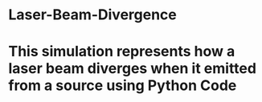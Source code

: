 # Laser-Beam-Divergence
# This simulation represents how a laser beam diverges when it emitted from a source using Python Code
